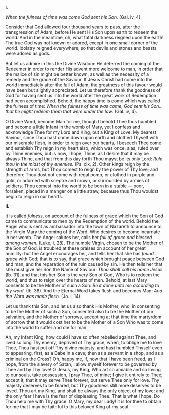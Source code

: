 
**I\.**

*When the fulness of time was come God sent his Son.* (Gal. iv, 4).

Consider that God allowed four thousand years to pass, after the transgression of Adam, before He sent His Son upon earth to redeem the world. And in the meantime, oh, what fatal darkness reigned upon the earth! The true God was not known or adored, except in one small corner of the world. Idolatry reigned everywhere; so that devils and stones and beasts were adored as gods.

But let us admire in this the Divine Wisdom: He deferred the coming of the Redeemer in order to render His advent more welcome to man, in order that the malice of sin might be better known, as well as the necessity of a remedy and the grace of the Saviour. If Jesus Christ had come into the world immediately after the fall of Adam, the greatness of this favour would have been but slightly appreciated. Let us therefore thank the goodness of God for having sent us into the world after the great work of Redemption had been accomplished. Behold, the happy time is come which was called the fulness of time: *When the fulness of time was come, God sent his Son\... that he might redeem them that were under the law.* (Gal. iv, 4).

O Divine Word, become Man for me, though I behold Thee thus humbled and become a little Infant in the womb of Mary, yet I confess and acknowledge Thee for my Lord and King, but a King of Love. My dearest Saviour, since Thou hast come down upon earth and clothed Thyself with our miserable flesh, in order to reign over our hearts, I beseech Thee come and establish Thy reign in my heart also, which was once, alas, ruled over by Thine enemies, but is now, I hope, Thine, as I desire that it may be always Thine, and that from this day forth Thou mayst be its only Lord: *Rule thou in the midst of thy enemies.* (Ps. cix, 2). Other kings reign by the strength of arms, but Thou comest to reign by the power of Thy love; and therefore Thou dost not come with regal pomp, or clothed in purple and gold, or adorned with sceptre and crown, or surrounded by armies of soldiers. Thou comest into the world to be born in a stable — poor, forsaken, placed in a manger on a little straw, because thus Thou wouldst begin to reign in our hearts.

**II\.**

It is called *fulness*, on account of the fulness of grace which the Son of God came to communicate to men by the Redemption of the world. Behold the Angel who is sent as ambassador into the town of Nazareth to announce to the Virgin Mary the coming of the Word, Who desires to become incarnate in her womb. The Angel salutes her, calls her *full of grace and blessed among women.* (Luke, i, 28). The humble Virgin, chosen to be the Mother of the Son of God, is troubled at these praises on account of her great humility: but the Angel encourages her, and tells her that she has *found grace* with God; that is to say, that grace which brought peace between God and man, and the reparation of the ruin caused by sin. He then tells her that she must give her Son the Name of Saviour: *Thou shalt call his name Jesus* (Ib. 31), and that this her Son is the very Son of God, Who is to redeem the world, and thus to reign over the hearts of men. Behold, at last Mary consents to be the Mother of such a Son: *Be it done unto me according to thy word.* (Ib. 38). And the Eternal Word takes flesh and becomes Man: *And the Word was made flesh.* (Jo. i, 14).

Let us thank this Son, and let us also thank His Mother, who, in consenting to be the Mother of such a Son, consented also to be the Mother of our salvation, and the Mother of sorrows, accepting at that time the martyrdom of sorrow that it would cost her to be the Mother of a Son Who was to come into the world to suffer and die for man.

Ah, my Infant King, how could I have so often rebelled against Thee, and lived so long Thy enemy, deprived of Thy grace, when, to oblige me to love Thee, Thou hast put off Thy divine majesty, and hast humbled Thyself even to appearing, first, as a Babe in a cave; then as a servant in a shop, and as a criminal on the Cross? Oh, happy me, if, now that I have been freed, as I hope, from the slavery of Satan, I allow myself forever to be governed by Thee and by Thy love! O Jesus, my King, Who art so amiable and so loving to our souls, take possession, I pray Thee, of mine; I give it entirely to Thee; accept it, that it may serve Thee forever, but serve Thee only for love. Thy majesty deserves to be feared, but Thy goodness still more deserves to be loved. Thou art my King, and shalt be always the only object of my love; and the only fear I have is the fear of displeasing Thee. That is what I hope. Do Thou help me with Thy grace. O Mary, my dear Lady! it is for thee to obtain for me that I may be faithful to this beloved King of my soul.

